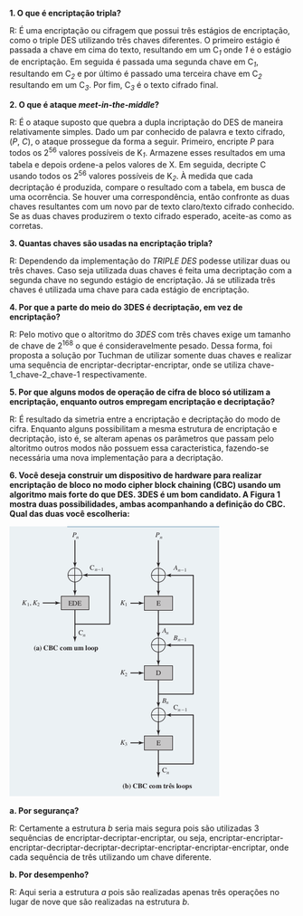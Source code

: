**1. O que é encriptação tripla?**

R: É uma encriptação ou cifragem que possui três estágios de encriptação, como o triple DES utilizando três chaves diferentes. O primeiro estágio é passada a chave em cima do texto, resultando em um C<sub>*1*</sub> onde *1* é o estágio de encriptação. Em seguida é passada uma segunda chave em C<sub>*1*</sub>, resultando em C<sub>*2*</sub> e por último é passado uma terceira chave em C<sub>*2*</sub> resultando em um C<sub>*3*</sub>. Por fim, C<sub>*3*</sub> é o texto cifrado final.

**2. O que é ataque *meet-in-the-middle*?**

R: É o ataque suposto que quebra a dupla incriptação do DES de maneira relativamente simples. Dado um par conhecido de palavra e texto cifrado, (*P*, *C*), o ataque prossegue da forma a seguir. Primeiro, encripte *P* para todos os 2<sup>56</sup> valores possíveis de K<sub>*1*</sub>. Armazene esses resultados em uma tabela e depois ordene-a pelos valores de X. Em seguida, decripte C usando todos os 2<sup>56</sup> valores possíveis de K<sub>*2*</sub>. À medida que cada decriptação é produzida, compare o resultado com a tabela, em busca de uma ocorrência. Se houver uma correspondência, então confronte as duas chaves resultantes com um novo par de texto claro/texto cifrado conhecido. Se as duas chaves produzirem o texto cifrado esperado, aceite-as como as corretas.

**3. Quantas chaves são usadas na encriptação tripla?**

R: Dependendo da implementação do *TRIPLE DES* podesse utilizar duas ou três chaves. Caso seja utilizada duas chaves é feita uma decriptação com a segunda chave no segundo estágio de encriptação. Já se utilizada três chaves é utilizada uma chave para cada estágio de encriptação.

**4. Por que a parte do meio do 3DES é decriptação, em vez de encriptação?**

R: Pelo motivo que o altoritmo do *3DES* com três chaves exige um tamanho de chave de 2<sup>168</sup> o que é consideravelmente pesado. Dessa forma, foi proposta a solução por Tuchman de utilizar somente duas chaves e realizar uma sequência de encriptar-decriptar-encriptar, onde se utiliza chave-1_chave-2_chave-1 respectivamente.

**5. Por que alguns modos de operação de cifra de bloco só utilizam a encriptação, enquanto outros empregam encriptação e decriptação?**

R: É resultado da simetria entre a encriptação e decriptação do modo de cifra. Enquanto alguns possibilitam a mesma estrutura de encriptação e decriptação, isto é, se alteram apenas os parâmetros que passam pelo altoritmo outros modos não possuem essa caracteristica, fazendo-se necessária uma nova implementação para a decriptação.

**6. Você deseja construir um dispositivo de hardware para realizar encriptação de bloco no modo cipher block chaining (CBC) usando um algoritmo mais forte do que DES. 3DES é um bom candidato. A Figura 1 mostra duas possibilidades, ambas acompanhando a definição do CBC. Qual das duas você escolheria:**

![Figura 1](./img/01.png)

**a. Por segurança?**

R: Certamente a estrutura *b* seria mais segura pois são utilizadas 3 sequências de encriptar-decriptar-encriptar, ou seja, encriptar-encriptar-encriptar-decriptar-decriptar-decriptar-encriptar-encriptar-encriptar, onde cada sequência de três utilizando um chave diferente.

**b. Por desempenho?**

R: Aqui seria a estrutura *a* pois são realizadas apenas três operações no lugar de nove que são realizadas na estrutura *b*.  
